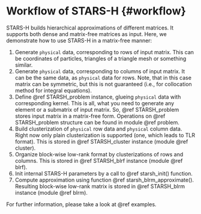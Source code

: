 Workflow of STARS-H {#workflow}
===================

STARS-H builds hierarchical approximations of different matrices. It
supports both dense and matrix-free matrices as input. Here, we demonstrate 
how to use STARS-H in a matrix-free manner:

1.  Generate `physical` data, corresponding to rows of input matrix. This can
    be coordinates of particles, triangles of a triangle mesh or something
    similar.
2.  Generate `physical` data, corresponding to columns of input matrix. It can
    be the same data, as `physical` data for rows. Note, that in this case
    matrix can be symmetric, but this is not guaranteed (i.e., for collocation
    method for integral equations).
3.  Define @ref STARSH_problem instance, glueing `physical` data with
    corresponding kernel. This is all, what you need to generate any element or
    a submatrix of input matrix. So, @ref STARSH_problem stores input matrix
    in a matrix-free form. Operations on @ref STARSH_problem structure can be
    found in module @ref problem.
4.  Build clusterization of `physical` row data and `physical` column data.
    Right now only plain clusterization is supported (one, which leads to TLR
    format). This is stored in @ref STARSH\_cluster instance (module @ref
    cluster).
5.  Organize block-wise low-rank format by clusterizations of rows and columns.
    This is stored in @ref STARSH\_blrf instance (module @ref blrf).
6.  Init internal STARS-H parameters by a call to @ref starsh_init() function.
7.  Compute approximation using function @ref starsh_blrm_approximate().
    Resulting block-wise low-rank matrix is stored in @ref STARSH_blrm
    instance (module @ref blrm).

For further information, please take a look at @ref examples.
